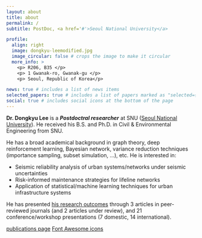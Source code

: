 ```yaml
---
layout: about
title: about
permalink: /
subtitle: PostDoc, <a href='#'>Seoul National University</a>

profile:
  align: right
  image: dongkyu-leemodified.jpg
  image_circular: false # crops the image to make it circular
  more_info: >
    <p> R206, B35 </p>
    <p> 1 Gwanak-ro, Gwanak-gu </p>
    <p> Seoul, Republic of Korea</p>

news: true # includes a list of news items
selected_papers: true # includes a list of papers marked as "selected={true}"
social: true # includes social icons at the bottom of the page
---
```


**Dr. Dongkyu Lee** is a **_Postdoctral researcher_** at SNU ([Seoul National University](https://en.snu.ac.kr/)). He received his B.S. and Ph.D. in Civil & Environmental Engineering from SNU. 

He has a broad academical background in graph theory, deep reinforcement learning, Bayesian network, variance reduction techniques (importance sampling, subset simulation, ...), etc. He is interested in: 
- Seismic reliability analysis of urban systems/networks under seismic uncertainties
- Risk-informed maintenance strategies for lifeline networks
- Application of statistical/machine learning techniques for urban infrastructure systems

He has presented [his research outcomes](https://scholar.google.co.kr/citations?user=cLfMY9wAAAAJ&hl=ko) through 3 articles in peer-reviewed journals (and 2 articles under review), and 21 conference/workshop presentations (7 domestic, 14 international).


[publications page](/publications/) 
[Font Awesome icons](https://fontawesome.com/)
